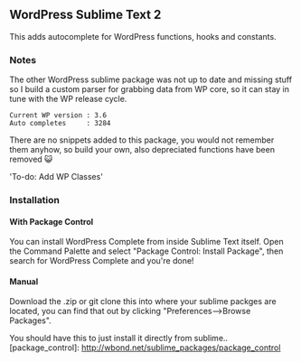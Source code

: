 ## WordPress Sublime Text 2

This adds autocomplete for WordPress functions, hooks and constants.

### Notes

The other WordPress sublime package was not up to date and missing stuff so I build a custom parser for grabbing data from WP core, so it can stay in tune with the WP release cycle.

    Current WP version : 3.6  
    Auto completes     : 3284

There are no snippets added to this package, you would not remember them anyhow, so build your own, also depreciated functions have been removed :smiley_cat:  

'To-do: Add WP Classes' 

### Installation

#### With Package Control

You can install WordPress Complete from inside Sublime Text itself. Open the Command Palette and select "Package Control: Install Package", then search for WordPress Complete and you're done!

#### Manual

Download the .zip or git clone this into where your sublime packges are located, you can find that out by clicking "Preferences-->Browse Packages".
 

You should have this to just install it directly from sublime.. [package_control]: http://wbond.net/sublime_packages/package_control